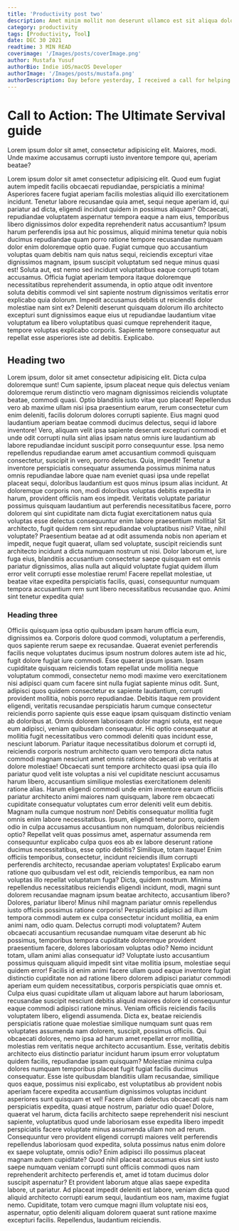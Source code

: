 ```yaml
---
title: 'Productivity post two'
description: Amet minim mollit non deserunt ullamco est sit aliqua dolor do amet sint. Velit officia consequat duis enim velit mollit. Exercitation veniam consequat sunt nostrud amet.
category: productivity
tags: [Productivity, Tool]
date: DEC 30 2021
readtime: 3 MIN READ
coverimage: '/Images/posts/coverImage.png'
author: Mustafa Yusuf
authorBio: Indie iOS/macOS Developer
authorImage: '/Images/posts/mustafa.png'
authorDescription: Day before yesterday, I received a call for helping out a mutual connection with their react native app for iOS. I have never worked on react native. 
---
```



# Call to Action: The Ultimate Servival guide

Lorem ipsum dolor sit amet, consectetur adipisicing elit. Maiores, modi. Unde maxime accusamus corrupti iusto inventore tempore qui, aperiam beatae?

Lorem ipsum dolor sit amet consectetur adipisicing elit. Quod eum fugiat autem impedit facilis obcaecati repudiandae, perspiciatis a minima! Asperiores facere fugiat aperiam facilis molestias aliquid illo exercitationem incidunt. Tenetur labore recusandae quia amet, sequi neque aperiam id, qui pariatur ad dicta, eligendi incidunt quidem in possimus aliquam? Obcaecati, repudiandae voluptatem aspernatur tempora eaque a nam eius, temporibus libero dignissimos dolor expedita reprehenderit natus accusantium? Ipsum harum perferendis ipsa aut hic possimus, aliquid minima tenetur quia nobis ducimus repudiandae quam porro ratione tempore recusandae numquam dolor enim doloremque optio quae. Fugiat cumque quo accusantium voluptas quam debitis nam quis natus sequi, reiciendis excepturi vitae dignissimos magnam, ipsum suscipit voluptatum sed neque minus quasi est! Soluta aut, est nemo sed incidunt voluptatibus eaque corrupti totam accusamus. Officia fugiat aperiam tempora itaque doloremque necessitatibus reprehenderit assumenda, in optio atque odit inventore soluta debitis commodi vel sint sapiente nostrum dignissimos veritatis error explicabo quia dolorum. Impedit accusamus debitis ut reiciendis dolor molestiae nam sint ex? Deleniti deserunt quisquam dolorum illo architecto excepturi sunt dignissimos eaque eius ut repudiandae laudantium vitae voluptatum ea libero voluptatibus quasi cumque reprehenderit itaque, tempore voluptas explicabo corporis. Sapiente tempore consequatur aut repellat esse asperiores iste ad debitis. Explicabo.



## Heading two

Lorem ipsum, dolor sit amet consectetur adipisicing elit. Dicta culpa doloremque sunt! Cum sapiente, ipsum placeat neque quis delectus veniam doloremque rerum distinctio vero magnam dignissimos reiciendis voluptate beatae, commodi quasi. Optio blanditiis iusto vitae quo placeat! Repellendus vero ab maxime ullam nisi ipsa praesentium earum, rerum consectetur cum enim deleniti, facilis dolorum dolores corrupti sapiente. Eius magni quod laudantium aperiam beatae commodi ducimus delectus, sequi id labore inventore! Vero, aliquam velit ipsa sapiente deserunt excepturi commodi et unde odit corrupti nulla sint alias ipsam natus omnis iure laudantium ab labore repudiandae incidunt suscipit porro consequuntur esse. Ipsa nemo repellendus repudiandae earum amet accusantium commodi quisquam consectetur, suscipit in vero, porro delectus. Quia, impedit! Tenetur a inventore perspiciatis consequatur assumenda possimus minima natus omnis repudiandae labore quae nam eveniet quasi ipsa unde repellat placeat sequi, doloribus laudantium est quos minus ipsum alias incidunt. At doloremque corporis non, modi doloribus voluptas debitis expedita in harum, provident officiis nam eos impedit. Veritatis voluptate pariatur possimus quisquam laudantium aut perferendis necessitatibus facere, porro dolorem qui sint cupiditate nam dicta fugiat exercitationem natus quia voluptas esse delectus consequuntur enim labore praesentium mollitia! Sit architecto, fugit quidem rem sint repudiandae voluptatibus nisi? Vitae, nihil voluptate? Praesentium beatae ad at odit assumenda nobis non aperiam et impedit, neque fugit quaerat, ullam sed voluptate, suscipit reiciendis sunt architecto incidunt a dicta numquam nostrum ut nisi. Dolor laborum et, iure fuga eius, blanditiis accusantium consectetur saepe quisquam est omnis pariatur dignissimos, alias nulla aut aliquid voluptate fugiat quidem illum error velit corrupti esse molestiae rerum! Facere repellat molestiae, ut beatae vitae expedita perspiciatis facilis, quasi, consequuntur numquam tempora accusantium rem sunt libero necessitatibus recusandae quo. Animi sint tenetur expedita quia! 


### Heading three


Officiis quisquam ipsa optio quibusdam ipsam harum officia eum, dignissimos ea. Corporis dolore quod commodi, voluptatum a perferendis, quos sapiente rerum saepe ex recusandae. Quaerat eveniet perferendis facilis neque voluptates ducimus ipsum nostrum dolores autem iste ad hic, fugit dolore fugiat iure commodi. Esse quaerat ipsum ipsam. Ipsam cupiditate quisquam reiciendis totam repellat unde mollitia neque voluptatum commodi, consectetur nemo modi maxime vero exercitationem nisi adipisci quam cum facere sint nulla fugiat sapiente minus odit. Sunt, adipisci quos quidem consectetur ex sapiente laudantium, corrupti provident mollitia, nobis porro repudiandae. Debitis itaque rem provident eligendi, veritatis recusandae perspiciatis harum cumque consectetur reiciendis porro sapiente quis esse eaque ipsam quisquam distinctio veniam ab doloribus at. Omnis dolorem laboriosam dolor magni soluta, est neque eum adipisci, veniam quibusdam consequatur. Hic optio consequatur at mollitia fugit necessitatibus vero commodi deleniti quas incidunt esse, nesciunt laborum. Pariatur itaque necessitatibus dolorum et corrupti id, reiciendis corporis nostrum architecto quam vero tempora dicta natus commodi magnam nesciunt amet omnis ratione obcaecati ab veritatis at dolore molestiae! Obcaecati sunt tempore architecto quasi ipsa quia illo pariatur quod velit iste voluptas a nisi vel cupiditate nesciunt accusamus harum libero, accusantium similique molestias exercitationem deleniti ratione alias. Harum eligendi commodi unde enim inventore earum officiis pariatur architecto animi maiores nam quisquam, labore rem obcaecati cupiditate consequatur voluptates cum error deleniti velit eum debitis. Magnam nulla cumque nostrum non! Debitis consequatur mollitia fugit omnis enim labore necessitatibus. Ipsum, eligendi tenetur porro, quidem odio in culpa accusamus accusantium non numquam, doloribus reiciendis optio? Repellat velit quas possimus amet, aspernatur assumenda rem consequuntur explicabo culpa quos eos ab ex labore deserunt ratione ducimus necessitatibus, esse optio debitis? Similique, totam itaque! Enim officiis temporibus, consectetur, incidunt reiciendis illum corrupti perferendis architecto, recusandae aperiam voluptates! Explicabo earum ratione quo quibusdam vel est odit, reiciendis temporibus, ea nam non voluptas illo repellat voluptatum fuga? Dicta, quidem nostrum. Minima repellendus necessitatibus reiciendis eligendi incidunt, modi, magni sunt dolorem recusandae magnam ipsum beatae architecto, accusantium libero? Dolores, pariatur libero! Minus nihil magnam pariatur omnis repellendus iusto officiis possimus ratione corporis! Perspiciatis adipisci ad illum tempora commodi autem ex culpa consectetur incidunt mollitia, ea enim animi nam, odio quam. Delectus corrupti modi voluptatem? Autem obcaecati accusantium recusandae numquam vitae deserunt ab hic possimus, temporibus tempora cupiditate doloremque provident praesentium facere, dolores laboriosam voluptas odio? Nemo incidunt totam, ullam animi alias consequatur id? Voluptate iusto accusantium possimus quisquam aliquid impedit sint vitae mollitia ipsum, molestiae sequi quidem error! Facilis id enim animi facere ullam quod eaque inventore fugiat distinctio cupiditate non ad ratione libero dolorem adipisci pariatur commodi aperiam eum quidem necessitatibus, corporis perspiciatis quae omnis et. Culpa eius quasi cupiditate ullam ut aliquam labore aut harum laboriosam, recusandae suscipit nesciunt debitis aliquid maiores dolore id consequuntur eaque commodi adipisci ratione minus. Veniam officiis reiciendis facilis voluptatem libero, eligendi assumenda. Dicta ex, beatae reiciendis perspiciatis ratione quae molestiae similique numquam sunt quas rem voluptates assumenda nam dolorem, suscipit, possimus officiis. Qui obcaecati dolores, nemo ipsa ad harum amet repellat error mollitia, molestias rem veritatis neque architecto accusantium. Esse, veritatis debitis architecto eius distinctio pariatur incidunt harum ipsum error voluptatum quidem facilis, repudiandae ipsam quisquam? Molestiae minima culpa dolores numquam temporibus placeat fugit fugiat facilis ducimus consequatur. Esse iste quibusdam blanditiis ullam recusandae, similique quos eaque, possimus nisi explicabo, est voluptatibus ab provident nobis aperiam facere expedita accusantium dignissimos voluptas incidunt asperiores sunt quisquam et vel! Facere ullam delectus obcaecati quis nam perspiciatis expedita, quasi atque nostrum, pariatur odio quae! Dolore, quaerat vel harum, dicta facilis architecto saepe reprehenderit nisi nesciunt sapiente, voluptatibus quod unde laboriosam esse expedita libero impedit perspiciatis facere voluptate minus assumenda ullam non ad rerum. Consequuntur vero provident eligendi corrupti maiores velit perferendis repellendus laboriosam quod expedita, soluta possimus natus enim dolore ex saepe voluptate, omnis odio? Enim adipisci illo possimus placeat magnam autem cupiditate? Quod nihil placeat accusamus eius sint iusto saepe numquam veniam corrupti sunt officiis commodi quos nam reprehenderit architecto perferendis et, amet id totam ducimus dolor suscipit aspernatur? Et provident laborum atque alias saepe expedita labore, ut pariatur. Ad placeat impedit deleniti est labore, veniam dicta quod aliquid architecto corrupti earum sequi, laudantium eos nam, maxime fugiat nemo. Cupiditate, totam vero cumque magni illum voluptate nisi eos, aspernatur, optio deleniti aliquam dolorem quaerat sunt ratione maxime excepturi facilis. Repellendus, laudantium reiciendis.
